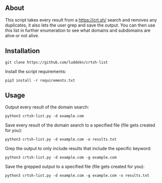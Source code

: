 ## About
This script takes every result from a https://crt.sh/ search and removes any duplicates, it also lets the user grep and save the output. You can then use this list in further enumeration to see what domains and subdomains are alive or not alive.
## Installation
```
git clone https://github.com/luddekn/crtsh-list
```
Install the script requirements:
```
pip3 install -r requirements.txt
```
## Usage
Output every result of the domain search:
```
python3 crtsh-list.py -d example.com
```
Save every result of the domain search to a specified file (file gets created for you):
```
python3 crtsh-list.py -d example.com -o results.txt
```
Grep the output to only include results that include the specific keyword:
```
python3 crtsh-list.py -d example.com -g example.com
```
Save the grepped output to a specified file (file gets created for you):
```
python3 crtsh-list.py -d example.com -g example.com -o results.txt
```


